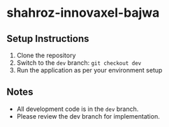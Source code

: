 
# shahroz-innovaxel-bajwa

## Setup Instructions
1. Clone the repository
2. Switch to the `dev` branch: `git checkout dev`
3. Run the application as per your environment setup

## Notes
- All development code is in the `dev` branch.
- Please review the dev branch for implementation.
